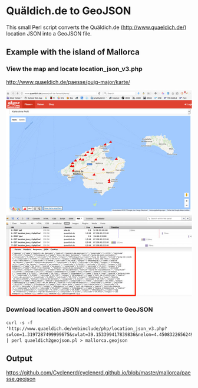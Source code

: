 # Quäldich.de to GeoJSON

This small Perl script converts the Quäldich.de (http://www.quaeldich.de/) location JSON into a GeoJSON file.


## Example with the island of Mallorca

### View the map and locate location_json_v3.php

http://www.quaeldich.de/paesse/puig-major/karte/

![Map](quaelldich-karte.jpg)

### Download location JSON and convert to GeoJSON

```
curl -s -f 'http://www.quaeldich.de/webinclude/php/location_json_v3.php?swlon=1.3197287499999675&swlat=39.153399417839836&nelon=4.4508322656249675&nelat=40.41967792946016&items=0' | perl quaeldich2geojson.pl > mallorca.geojson
```

## Output

https://github.com/Cyclenerd/cyclenerd.github.io/blob/master/mallorca/paesse.geojson
